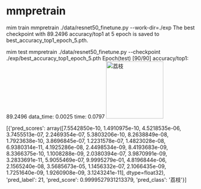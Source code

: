 # mmpretrain
mim train mmpretrain ./data/resnet50_finetune.py --work-dir=./exp
The best checkpoint with 89.2496 accuracy/top1 at 5 epoch is saved to best_accuracy_top1_epoch_5.pth.

mim test mmpretrain ./data/resnet50_finetune.py --checkpoint ./exp/best_accuracy_top1_epoch_5.pth
Epoch(test) [90/90]    accuracy/top1: 89.2496  data_time: 0.0025  time: 0.0797
<img width="153" alt="荔枝" src="https://github.com/xiaohui82/mmpretrain/assets/135036586/8ca23256-5358-4697-a23d-1bc24102175d">

[{'pred_scores': array([7.5542850e-10, 1.4910975e-10, 4.5218535e-06, 3.7455513e-07,
       2.2469354e-07, 5.3803206e-10, 8.2638849e-08, 1.7923638e-10,
       3.8696845e-07, 1.2231578e-07, 1.4823028e-08, 6.9380314e-11,
       4.1925286e-08, 2.4498534e-09, 8.4193683e-09, 8.3366375e-10,
       1.1008288e-09, 2.0380394e-07, 3.9870991e-09, 3.2833691e-11,
       5.9055469e-07, 9.9995279e-01, 4.8196844e-06, 2.1565240e-08,
       3.5685673e-05, 1.1456332e-07, 2.1066435e-09, 1.7251640e-09,
       1.9260908e-09, 3.1243241e-11], dtype=float32), 'pred_label': 21, 'pred_score': 0.9999527931213379, 'pred_class': '荔枝'}]
     
